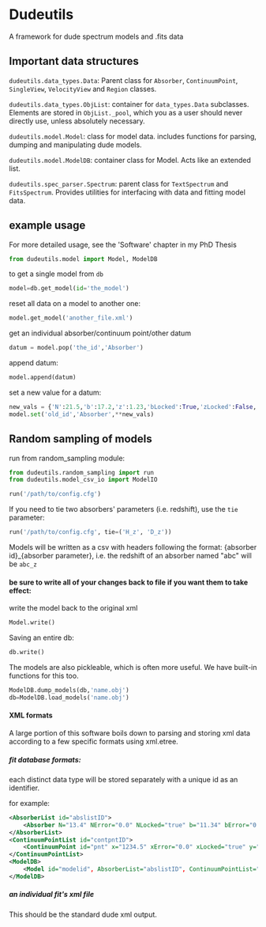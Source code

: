  # Dudeutils

A framework for dude spectrum models and .fits data

## Important data structures
`dudeutils.data_types.Data`:  Parent class for `Absorber`, `ContinuumPoint`, `SingleView`, `VelocityView` and `Region` classes.

`dudeutils.data_types.ObjList`: container for `data_types.Data` subclasses.  Elements are stored in `ObjList._pool`, which you as a user should never directly use, unless absolutely necessary.

`dudeutils.model.Model`:  class for model data.  includes functions for parsing, dumping and manipulating dude models.

`dudeutils.model.ModelDB`: container class for Model.  Acts like an extended list.

`dudeutils.spec_parser.Spectrum`: parent class for `TextSpectrum` and `FitsSpectrum`.  Provides utilities for interfacing with data and fitting model data.   


## example usage
For more detailed usage, see the 'Software' chapter in my PhD Thesis

```python
from dudeutils.model import Model, ModelDB
```


to get a single model from `db`
```python
model=db.get_model(id='the_model')
```

reset all data on a model to another one:
```python
model.get_model('another_file.xml')
```
get an individual absorber/continuum point/other datum
```python
datum = model.pop('the_id','Absorber')
```

append datum:
```python
model.append(datum)
```

set a new value for a datum:
```python
new_vals = {'N':21.5,'b':17.2,'z':1.23,'bLocked':True,'zLocked':False,'ionName':'H I','id':'new_id'}
model.set('old_id','Absorber',**new_vals)
```

## Random sampling of models
run from random_sampling module:
```python
from dudeutils.random_sampling import run
from dudeutils.model_csv_io import ModelIO

run('/path/to/config.cfg')
```

If you need to tie two absorbers' parameters (i.e. redshift), use the `tie` parameter:

```python
run('/path/to/config.cfg', tie=('H_z', 'D_z'))
```
Models will be written as a csv with headers following the format:  {absorber id}_{absorber parameter}, i.e. the redshift of an absorber named "abc" will be `abc_z`

#### be sure to write all of your changes back to file if you want them to take effect:

write the model back to the original xml

```python
Model.write()
```

Saving an entire db:

```python
db.write()
```

The models are also pickleable, which is often more useful.  We have built-in functions for this too.

```python
ModelDB.dump_models(db,'name.obj')
db=ModelDB.load_models('name.obj')
```

#### XML formats
A large portion of this software boils down to parsing and storing xml data according to a few specific formats using xml.etree.

##### fit database formats:
each distinct data type will be stored separately with a unique id as an identifier.

for example:
```xml
<AbsorberList id="abslistID">
    <Absorber N="13.4" NError="0.0" NLocked="true" b="11.34" bError="0.0" bLocked="true" id="anAbsorber" ionName="C III" z="2.9" zError="0.0" zLocked="true" />
</AbsorberList>
<ContinuumPointList id="contpntID">
    <ContinuumPoint id="pnt" x="1234.5" xError="0.0" xLocked="true" y="4.0E-14" yError="0.0" yLocked="true" />
</ContinuumPointList>
<ModelDB>
    <Model id="modelid", AbsorberList="abslistID", ContinuumPointList="contpntID", chi2="1892", pixels="187", params="12">
</ModelDB>
```

##### an individual fit's xml file
This should be the standard dude xml output.  
    
    
